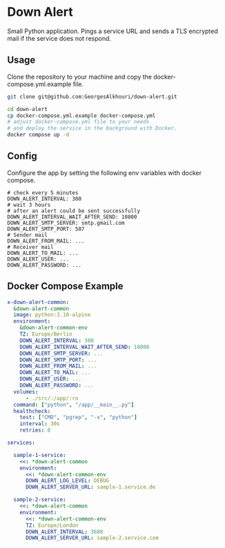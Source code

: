 # Down Alert
Small Python application. Pings a service URL and sends a TLS encrypted mail if the service does not respond.

## Usage

Clone the repository to your machine and copy the docker-compose.yml.example file.


```bash
git clone git@github.com:GeorgesAlkhouri/down-alert.git

cd down-alert
cp docker-compose.yml.example docker-compose.yml
# adjust docker-compose.yml file to your needs
# and deploy the service in the background with Docker.
docker compose up -d
```


## Config

Configure the app by setting the following env variables with docker compose.

```
# check every 5 minutes
DOWN_ALERT_INTERVAL: 300
# wait 3 hours
# after an alert could be sent successfully
DOWN_ALERT_INTERVAL_WAIT_AFTER_SEND: 10800
DOWN_ALERT_SMTP_SERVER: smtp.gmail.com
DOWN_ALERT_SMTP_PORT: 587
# Sender mail
DOWN_ALERT_FROM_MAIL: ...
# Receiver mail
DOWN_ALERT_TO_MAIL: ...
DOWN_ALERT_USER: ...
DOWN_ALERT_PASSWORD: ...
```

## Docker Compose Example

```yaml
x-down-alert-common:
  &down-alert-common
  image: python:3.10-alpine
  environment:
    &down-alert-common-env
    TZ: Europe/Berlin
    DOWN_ALERT_INTERVAL: 300
    DOWN_ALERT_INTERVAL_WAIT_AFTER_SEND: 10800
    DOWN_ALERT_SMTP_SERVER: ...
    DOWN_ALERT_SMTP_PORT: ...
    DOWN_ALERT_FROM_MAIL: ...
    DOWN_ALERT_TO_MAIL: ...
    DOWN_ALERT_USER: ...
    DOWN_ALERT_PASSWORD: ...
  volumes:
      - ./src/:/app/:ro
  command: ["python", "/app/__main__.py"]
  healthcheck:
    test: ["CMD", "pgrep", "-x", "python"]
    interval: 30s
    retries: 0

services:

  sample-1-service:
    <<: *down-alert-common
    environment:
      <<: *down-alert-common-env
      DOWN_ALERT_LOG_LEVEL: DEBUG
      DOWN_ALERT_SERVER_URL: sample-1.service.de

  sample-2-service:
    <<: *down-alert-common
    environment:
      <<: *down-alert-common-env
      TZ: Europe/London
      DOWN_ALERT_INTERVAL: 3600
      DOWN_ALERT_SERVER_URL: sample-2.service.com
```
